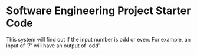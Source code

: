 # Software Engineering Project Starter Code

This system will find out if the input number is odd or even. For example, an input of '7' will have an output of 'odd'.
